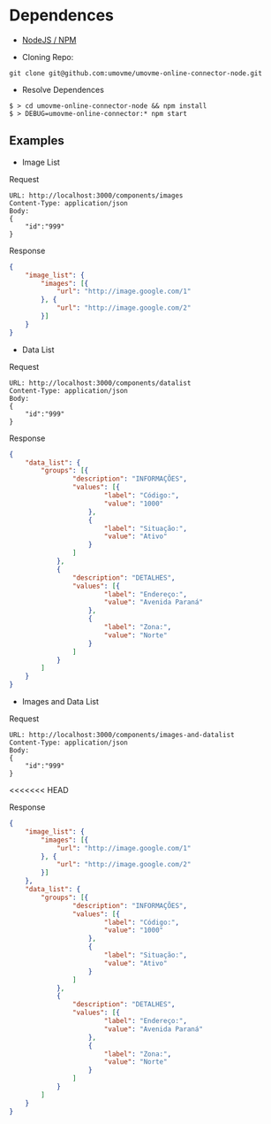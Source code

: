 # Dependences 

* [NodeJS / NPM](https://nodejs.org/en/download)

* Cloning Repo:
```shell
git clone git@github.com:umovme/umovme-online-connector-node.git
```

* Resolve Dependences
```shell
$ > cd umovme-online-connector-node && npm install
$ > DEBUG=umovme-online-connector:* npm start
```

## Examples
* Image List

Request
```
URL: http://localhost:3000/components/images
Content-Type: application/json
Body:
{
    "id":"999"
}
```

Response
```json
{
	"image_list": {
		"images": [{
			"url": "http://image.google.com/1"
		}, {
			"url": "http://image.google.com/2"
		}]
	}
}
```

* Data List

Request
```
URL: http://localhost:3000/components/datalist
Content-Type: application/json
Body:
{
    "id":"999"
}
```

Response
```json
{
	"data_list": {
		"groups": [{
				"description": "INFORMAÇÕES",
				"values": [{
						"label": "Código:",
						"value": "1000"
					},
					{
						"label": "Situação:",
						"value": "Ativo"
					}
				]
			},
			{
				"description": "DETALHES",
				"values": [{
						"label": "Endereço:",
						"value": "Avenida Paraná"
					},
					{
						"label": "Zona:",
						"value": "Norte"
					}
				]
			}
		]
	}
}
```

* Images and Data List

Request
```
URL: http://localhost:3000/components/images-and-datalist
Content-Type: application/json
Body:
{
    "id":"999"
}
```
<<<<<<< HEAD

Response
```json
{
	"image_list": {
		"images": [{
			"url": "http://image.google.com/1"
		}, {
			"url": "http://image.google.com/2"
		}]
	},
	"data_list": {
		"groups": [{
				"description": "INFORMAÇÕES",
				"values": [{
						"label": "Código:",
						"value": "1000"
					},
					{
						"label": "Situação:",
						"value": "Ativo"
					}
				]
			},
			{
				"description": "DETALHES",
				"values": [{
						"label": "Endereço:",
						"value": "Avenida Paraná"
					},
					{
						"label": "Zona:",
						"value": "Norte"
					}
				]
			}
		]
	}
}
```
